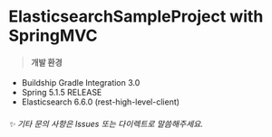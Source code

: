 # ElasticsearchSampleProject with SpringMVC 

> #### 개발 환경
* Buildship Gradle Integration 3.0
* Spring 5.1.5 RELEASE
* Elasticsearch 6.6.0 (rest-high-level-client)


###### :sparkles: 기타 문의 사항은 Issues 또는 다이렉트로 말씀해주세요. 

